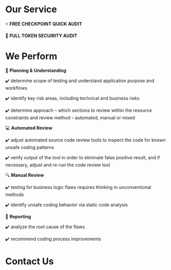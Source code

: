 # Our Service

⚡ **FREE CHECKPOINT QUICK AUDIT**

:crown: **FULL TOKEN SECUIRITY  AUDIT**



# We Perform
	
  🤔 **Planning & Understanding**
  
  ✔️	determine scope of testing and understand application purpose and workflows

  ✔️	identify key risk areas, including technical and business risks

  ✔️	determine approach – which sections to review within the resource constraints and review method – automated, manual or mixed

   
  💻 **Automated Review**
  
✔️	adjust automated source code review tools to inspect the code for known unsafe coding patterns

✔️	verify output of the tool in order to eliminate false positive result, and if necessary, adjust and re-run the code review tool

🔍	**Manual Review**

✔️	testing for business logic flaws requires thinking in unconventional methods

✔️	identify unsafe coding behavior via static code analysis

📝 **Reporting**

✔️	analyze the root cause of the flaws

✔️	recommend coding process improvements


# Contact Us
